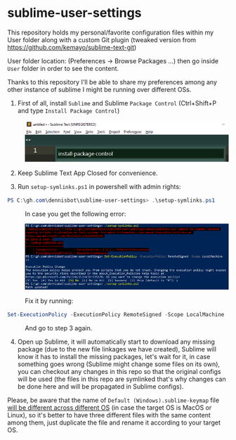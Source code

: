 # sublime-user-settings
This repository holds my personal/favorite configuration files within my User folder along with a custom Git plugin (tweaked version from https://github.com/kemayo/sublime-text-git)

User folder location: (Preferences -> Browse Packages ...) then go inside `User` folder in order to see the content.

Thanks to this repository I'll be able to share my preferences among any other instance of sublime I might be running over
different OSs.

1. First of all, install `Sublime` and Sublime `Package Control` (Ctrl+Shift+P and type `Install Package Control`)

  <div style="margin-left: 40px;">
    <img src="./Resources/install-package-control.png" alt="plot"/>
  </div>

2. Keep Sublime Text App Closed for convenience.

3. Run `setup-symlinks.ps1` in powershell with admin rights:

  ```powershell
  PS C:\gh.com\dennisbot\sublime-user-settings> .\setup-symlinks.ps1
  ```

  <div style="margin-left: 40px;">
    <p>In case you get the following error:</p>
    <img src="./Resources/powershell-policy-change.png" alt="plot"/>
    <p>Fix it by running:</p>
  </div>

  ```powershell
  Set-ExecutionPolicy -ExecutionPolicy RemoteSigned -Scope LocalMachine
  ```
  <div style="margin-left: 40px;">
    <p>And go to step 3 again.</p>
  </div>

4. Open up Sublime, it will automatically start to download any missing package (due to the new file linkages we have created), Sublime will know it has to install the missing packages, let's wait for it, in case something goes wrong (Sublime might change some files on its own), you can checkout any changes in this repo so that the original configs will be used (the files in this repo are symlinked that's why changes can be done here and will be propagated in Sublime configs).

Please, be aware that the name of `Default (Windows).sublime-keymap`
file [will be different across different OS](http://sublimetext.info/docs/en/reference/key_bindings.html)
(in case the target OS is MacOS or Linux), so it's better to have three different files with the same content among them, just duplicate the file and rename it according to your
target OS.
